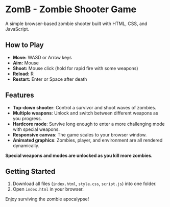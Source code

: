 # ZomB - Zombie Shooter Game

A simple browser-based zombie shooter built with HTML, CSS, and JavaScript.

## How to Play

- **Move:** WASD or Arrow keys
- **Aim:** Mouse
- **Shoot:** Mouse click (hold for rapid fire with some weapons)
- **Reload:** R
- **Restart:** Enter or Space after death

## Features

- **Top-down shooter**: Control a survivor and shoot waves of zombies.
- **Multiple weapons**: Unlock and switch between different weapons as you progress.
- **Hardcore mode**: Survive long enough to enter a more challenging mode with special weapons.
- **Responsive canvas**: The game scales to your browser window.
- **Animated graphics**: Zombies, player, and environment are all rendered dynamically.

**Special weapons and modes are unlocked as you kill more zombies.**

## Getting Started

1. Download all files (`index.html`, `style.css`, `script.js`) into one folder.
2. Open `index.html` in your browser.

Enjoy surviving the zombie apocalypse!
